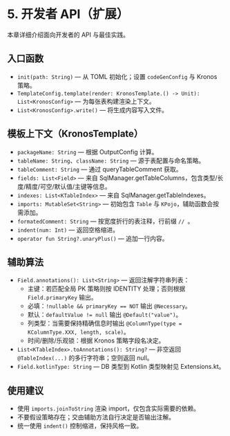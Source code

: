 # 5. 开发者 API（扩展）

本章详细介绍面向开发者的 API 与最佳实践。

## 入口函数

- `init(path: String)` — 从 TOML 初始化；设置 `codeGenConfig` 与 Kronos 策略。
- `TemplateConfig.template(render: KronosTemplate.() -> Unit): List<KronosConfig>` — 为每张表构建渲染上下文。
- `List<KronosConfig>.write()` — 将生成内容写入文件。

## 模板上下文（KronosTemplate）

- `packageName: String` — 根据 OutputConfig 计算。
- `tableName: String`、`className: String` — 源于表配置与命名策略。
- `tableComment: String` — 通过 queryTableComment 获取。
- `fields: List<Field>` — 来自 SqlManager.getTableColumns，包含类型/长度/精度/可空/默认值/主键等信息。
- `indexes: List<KTableIndex>` — 来自 SqlManager.getTableIndexes。
- `imports: MutableSet<String>` — 初始包含 `Table` 与 `KPojo`，辅助函数会按需添加。
- `formatedComment: String` — 按宽度折行的表注释，行前缀 `// `。
- `indent(num: Int)` — 返回空格缩进。
- `operator fun String?.unaryPlus()` — 追加一行内容。

## 辅助算法

- `Field.annotations(): List<String>` — 返回注解字符串列表：
  - 主键：若匹配全局 PK 策略则按 IDENTITY 处理；否则根据 `Field.primaryKey` 输出。
  - 必填：`!nullable && primaryKey == NOT` 输出 `@Necessary`。
  - 默认：`defaultValue != null` 输出 `@Default("value")`。
  - 列类型：当需要保持精确信息时输出 `@ColumnType(type = KColumnType.XXX, length, scale)`。
  - 时间/删除/乐观锁：根据 Kronos 策略字段名决定。
- `List<KTableIndex>.toAnnotations(): String?` — 非空返回 `@TableIndex(...)` 的多行字符串；空则返回 null。
- `Field.kotlinType: String` — DB 类型到 Kotlin 类型映射见 Extensions.kt。

## 使用建议

- 使用 `imports.joinToString` 渲染 import，仅包含实际需要的依赖。
- 不要假设策略存在；交由辅助方法自行决定是否输出注解。
- 统一使用 `indent()` 控制缩进，保持风格一致。